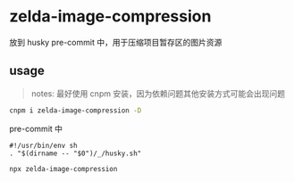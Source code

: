 # zelda-image-compression

放到 husky pre-commit 中，用于压缩项目暂存区的图片资源

## usage

> notes: 最好使用 cnpm 安装，因为依赖问题其他安装方式可能会出现问题

```bash
cnpm i zelda-image-compression -D
```

pre-commit 中

```
#!/usr/bin/env sh
. "$(dirname -- "$0")/_/husky.sh"

npx zelda-image-compression
```
